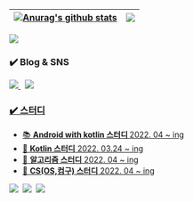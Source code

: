 <!--###  👋 -->

<!-- <h3> 🪄 skills 🪄 </h3>

<img src="https://img.shields.io/badge/Android-3DDC84?style=flat-square&logo=Android&logoColor=white"/> <img src="https://img.shields.io/badge/java-007396?style=flat-square&logo=java&logoColor=white"/>
 -->


<!-- [![Tech Blog](https://velog-readme-stats.vercel.app/api/badge?name=eungyeole)](https://velog.io/@mincodin)  -->

<!-- 랭크, 스킬 -->
| <a href="https://bangbangu4.github.io" target='_blank'><img align="center" src="https://github-readme-stats.vercel.app/api?username=MinWoo-Noh&show_icons=true&include_all_commits=true&theme=buefy&hide_border=true" alt="Anurag's github stats" /></a> | <a href="https://MinWoo-Noh.github.io" target="_blank"><img align="center" src="https://github-readme-stats.vercel.app/api/top-langs/?username=MinWoo-Noh&layout=compact&theme=buefy&hide_border=true" /></a> |
| ------------- | ------------- |
 
 

<!-- 깃 커밋 빈도  -->
![](https://github-profile-summary-cards.vercel.app/api/cards/profile-details?username=MinWoo-Noh&theme=vue)

<!-- SNS 링크 --> 
<h3>✔️ Blog & SNS </h3>
    <p>
      <a href="https://velog.io/@mincodin/">
         <img src="https://img.shields.io/badge/Tech%20Blog-11B48A?style=flat-square&logo=Vimeo&logoColor=white&link=https://https://velog.io/@mincodin/"/>
      </a>&nbsp
      <a href="https://www.instagram.com/minu._.09/">
        <img src="https://img.shields.io/badge/Instagram-E4405F?style=flat-square&logo=Instagram&logoColor=white&link=https://www.instagram.com/minu._.09/"/>
      <!--
      <a href="https://www.linkedin.com/in/h43ro/">
        <img src="https://img.shields.io/badge/LinkedIn-0A66C2?style=flat-square&logo=LinkedIn&logoColor=white&link=https://www.linkedin.com/in/h43ro/"/>
      </a>-->
    </p>  
 
<h3>✔️ 스터디</h3>
<ul>

  <li>📚 <b>Android with kotlin 스터디 </b> 2022. 04 ~ ing </li>
  <li>🎯 <b>Kotlin 스터디</b> 2022. 03.24 ~ ing </li>
  <li>📘 <b>알고리즘 스터디</b> 2022. 04 ~ ing </li>
  <li>📝 <b>CS(OS,컴구) 스터디</b> 2022. 04 ~ ing </li>
 <!--   <li>🌐 <b>Java 나 홀로스터디</b> 2022. 02 ~ ing </li> -->
 <!--   <li>💯 <b>백준만점 스터디</b> 2022. 02 ~ ing</li> -->
<!--   <li>📝 <b>Android kotlin 스터디</b> 2022. 03 ~ ing </li> -->
<!-- 📒 📕 📗 📘 📙 📚 📖  🏆 -->
</ul>

<!-- ![](https://github-profile-summary-cards.vercel.app/api/cards/repos-per-language?username=MinWoo-Noh&theme=default) ![](https://github-profile-summary-cards.vercel.app/api/cards/most-commit-language?username=MinWoo-Noh&theme=default) ![](https://github-profile-summary-cards.vercel.app/api/cards/stats?username=MinWoo-Noh&theme=default) ![](https://github-profile-summary-cards.vercel.app/api/cards/productive-time?username=MinWoo-Noh&theme=vue) -->

<!-- ![Anurag's GitHub stats](https://github-readme-stats.vercel.app/api?username=MinWoo-Noh&show_icons=true&theme=radical) -->
<!--
**MinWoo-Noh/MinWoo-Noh** is a ✨ _special_ ✨ repository because its `README.md` (this file) appears on your GitHub profile.

Here are some ideas to get you started:

- 🔭 I’m currently working on ...
- 🌱 I’m currently learning ...
- 👯 I’m looking to collaborate on ...
- 🤔 I’m looking for help with ...
- 💬 Ask me about ...
- 📫 How to reach me: ...
- 😄 Pronouns: ...
- ⚡ Fun fact: ...
-->

<p align="left">
   <img src="https://img.shields.io/badge/Kotlin-A97BFF?style=flat-square&logo=Kotlin&logoColor=white"/></a>&nbsp 
   <img src="https://img.shields.io/badge/Java-b07219?style=flat-square&logo=Java&logoColor=white"/></a>&nbsp 
   <img src="https://img.shields.io/badge/Android Studio-3DDC84?style=flat-square&logo=Android-Studio&logoColor=white"/>
   </p>
<!--  

<p align="right">
   <img src="https://img.shields.io/badge/Kotlin-A97BFF?style=flat-square&logo=Kotlin&logoColor=white"/></a>&nbsp 
  <img src="https://img.shields.io/badge/Java-b07219?style=flat-square&logo=Java&logoColor=white"/></a>&nbsp 
  <img src="https://img.shields.io/badge/Python-3572A5?style=flat-square&logo=Python&logoColor=white"/></a>&nbsp 
  <img src="https://img.shields.io/badge/C++-f34b7d?style=flat-square&logo=C%2B%2B&logoColor=white"/></a>&nbsp
 <img src="https://img.shields.io/badge/Swift-ffac45?style=flat-square&logo=Swift&logoColor=white"/>
  <img src="https://img.shields.io/badge/Android Studio-3DDC84?style=flat-square&logo=Android-Studio&logoColor=white"/>
  <img src="https://img.shields.io/badge/Xcode-1575F9?style=flat-square&logo=Xcode&logoColor=white"/>
</p>
-->
